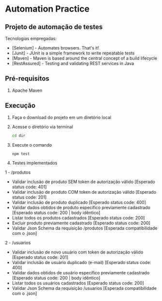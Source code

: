 # Automation Practice
## Projeto de automação de testes


Tecnologias empregadas:
- [Selenium] - Automates browsers. That's it!
- [Junit] - JUnit is a simple framework to write repeatable tests
- [Maven] - Maven is based around the central concept of a build lifecycle
- [RestAssured] - Testing and validating REST services in Java


## Pré-requisitos
1. Apache Maven

## Execução


1. Faça o download do projeto em um diretório local

2. Acesse o diretório via terminal
   ```sh
   cd dir
   ```
3. Execute o comando
   ```sh
   npm test
   ```

4. Testes implementados

1 -  /produtos
- Validar inclusão de produto SEM token de autorização válido [Esperado status code: 401]
- Validar inclusão de produto COM token de autorização válido [Esperado status code: 201]
- Validar inclusão de produto duplicado [Esperado status code: 400]
- Validar dados obtidos de produto específico previamente cadastrado [Esperado status code: 200 | body idêntico]
- Listar todos os produtos cadastrados [Esperado status code: 200]
- Excluir produto previamente cadastrado [Esperado status code: 200]
- Validar Json Schema da requisição /produtos [Esperada compatibilidade com o .json] 

2 -  /usuarios
- Validar inclusão de novo usuário com token de autorização válido [Esperado status code: 201]
- Validar inclusão de usuário duplicado (e-mail) [Esperado status code: 400]
- Validar dados obtidos de usuário específico previamente cadastrado [Esperado status code: 200 | body idêntico]
- Listar todos os usuários cadastrados [Esperado status code: 200]
- Validar Json Schema da requisição /usuarios [Esperada compatibilidade com o .json] 
